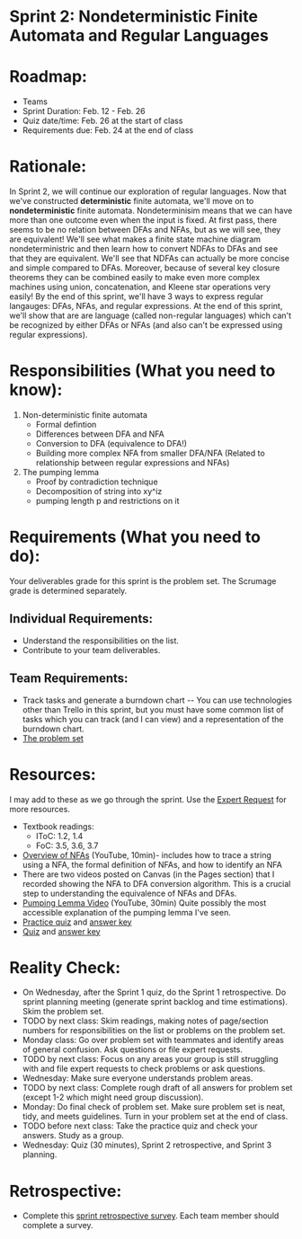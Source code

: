 # Sprint 2: Nondeterministic Finite Automata and Regular Languages

# Roadmap:
* Teams
* Sprint Duration: Feb. 12 - Feb. 26
* Quiz date/time: Feb. 26 at the start of class
* Requirements due: Feb. 24 at the end of class 

# Rationale: 
In Sprint 2, we will continue our exploration of regular languages.  Now that we've constructed **deterministic** finite automata, we'll move on to **nondeterministic** finite automata.  Nondeterminisim means that we can have more than one outcome even when the input is fixed.  At first pass, there seems to be no relation between DFAs and NFAs, but as we will see, they are equivalent!  We'll see what makes a finite state machine diagram nondeterministric and then learn how to convert NDFAs to DFAs and see that they are equivalent.  We'll see that NDFAs can actually be more concise and simple compared to DFAs.  Moreover, because of several key closure theorems they can be combined easily to make even more complex machines using union, concatenation, and Kleene star operations very easily!  By the end of this sprint, we'll have 3 ways to express regular langauges: DFAs, NFAs, and regular expressions.  At the end of this sprint, we'll show that are are language (called non-regular languages) which can't be recognized by either DFAs or NFAs (and also can't be expressed using regular expressions).

# Responsibilities (What you need to know):
1. Non-deterministic finite automata
   * Formal defintion
   * Differences between DFA and NFA
   * Conversion to DFA (equivalence to DFA!)
   * Building more complex NFA from smaller DFA/NFA (Related to relationship between regular expressions and NFAs)
2. The pumping lemma
   * Proof by contradiction technique
   * Decomposition of string into xy^iz
   * pumping length p and restrictions on it

# Requirements (What you need to do):
Your deliverables grade for this sprint is the problem set.  The Scrumage grade is determined separately.

## Individual Requirements:
* Understand the responsibilities on the list.
* Contribute to your team deliverables.

## Team Requirements:
* Track tasks and generate a burndown chart -- You can use technologies other than Trello in this sprint, but you must have some common list of tasks which you can track (and I can view) and a representation of the burndown chart.
* [The problem set](./sprint2_prob_set.pdf)
   
# Resources:  
I may add to these as we go through the sprint.  Use the [Expert Request](https://rollins.co1.qualtrics.com/jfe/form/SV_0jNfbBpN1clDJfn?course=mat310s20&sprint=2) for more resources. 

* Textbook readings:
   * IToC: 1.2, 1.4
   * FoC: 3.5, 3.6, 3.7
* [Overview of NFAs](https://www.youtube.com/watch?v=f-EUv9LHi0k) (YouTube, 10min)- includes how to trace a string using a NFA, the formal definition of NFAs, and how to identify an NFA
* There are two videos posted on Canvas (in the Pages section) that I recorded showing the NFA to DFA conversion algorithm.  This is a crucial step to understanding the equivalence of NFAs and DFAs.
* [Pumping Lemma Video](https://www.youtube.com/watch?v=g4e2RElzCSQ) (YouTube, 30min) Quite possibly the most accessible explanation of the pumping lemma I've seen.
* [Practice quiz](./sprint2_practice_quiz.pdf) and [answer key](./sprint2_practice_quiz_ans.pdf)
* [Quiz](./sprint2_quiz.pdf) and [answer key](./sprint2_quiz_ans.pdf)
   
# Reality Check:
  * On Wednesday, after the Sprint 1 quiz, do the Sprint 1 retrospective.  Do sprint planning meeting (generate sprint backlog and time estimations).  Skim the problem set.
  * TODO by next class:  Skim readings, making notes of page/section numbers for responsibilities on the list or problems on the problem set.
  * Monday class: Go over problem set with teammates and identify areas of general confusion.  Ask questions or file expert requests.
  * TODO by next class: Focus on any areas your group is still struggling with and file expert requests to check problems or ask questions.
  * Wednesday: Make sure everyone understands problem areas.
  * TODO by next class: Complete rough draft of all answers for problem set (except 1-2 which might need group discussion).
  * Monday: Do final check of problem set.  Make sure problem set is neat, tidy, and meets guidelines.  Turn in your problem set at the end of class.
  * TODO before next class: Take the practice quiz and check your answers.  Study as a group.  
  * Wednesday: Quiz (30 minutes), Sprint 2 retrospective, and Sprint 3 planning.

# Retrospective:
  * Complete this [sprint retrospective survey](https://rollins.co1.qualtrics.com/jfe/form/SV_3rAIzhpHFYbIixf?course=mat310s20&sprint=2).  Each team member should complete a survey.
